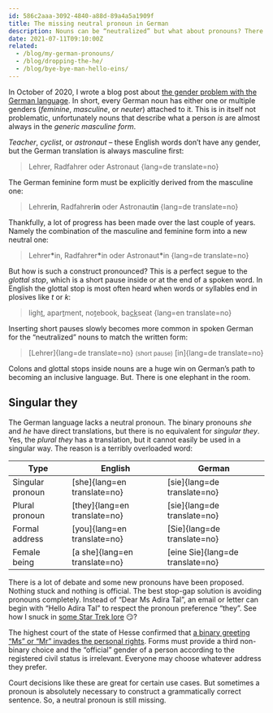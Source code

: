 ```yaml
---
id: 586c2aaa-3092-4840-a88d-89a4a5a1909f
title: The missing neutral pronoun in German
description: Nouns can be “neutralized” but what about pronouns? There is a non-binary one missing in German.
date: 2021-07-11T09:10:00Z
related:
  - /blog/my-german-pronouns/
  - /blog/dropping-the-he/
  - /blog/bye-bye-man-hello-eins/
---
```


In October of 2020, I wrote a blog post about [the gender problem with the German language](../german-language-and-gender/). In short, every German noun has either one or multiple genders (_feminine_, _masculine_, or _neuter_) attached to it. This is in itself not problematic, unfortunately nouns that describe what a person _is_ are almost always in the _generic masculine form_.

_Teacher_, _cyclist_, or _astronaut_ – these English words don’t have any gender, but the German translation is always masculine first:

> Lehrer, Radfahrer oder Astronaut
{lang=de translate=no}

The German feminine form must be explicitly derived from the masculine one:

> Lehrer**in**, Radfahrer**in** oder Astronaut**in**
{lang=de translate=no}

Thankfully, a lot of progress has been made over the last couple of years. Namely the combination of the masculine and feminine form into a new neutral one:

> Lehrer<strong>&ast;</strong>in, Radfahrer<strong>&ast;</strong>in oder Astronaut<strong>&ast;</strong>in
{lang=de translate=no}

But how is such a construct pronounced? This is a perfect segue to the _glottal stop_, which is a short pause inside or at the end of a spoken word. In English the glottal stop is most often heard when words or syllables end in plosives like _t_ or _k_:

> ligh<u>t</u>, apar<u>t</u>ment, no<u>t</u>ebook, ba<u>ck</u>seat
{lang=en translate=no}

Inserting short pauses slowly becomes more common in spoken German for the “neutralized” nouns to match the written form:

> [Lehrer]{lang=de translate=no} <small>(short pause)</small> [in]{lang=de translate=no}

Colons and glottal stops inside nouns are a huge win on German’s path to becoming an inclusive language. But. There is one elephant in the room.

## Singular they

The German language lacks a neutral pronoun. The binary pronouns _she_ and _he_ have direct translations, but there is no equivalent for _singular they_. Yes, the _plural they_ has a translation, but it cannot easily be used in a singular way. The reason is a terribly overloaded word:

| Type             | English                       | German                           |
|------------------|-------------------------------|----------------------------------|
| Singular pronoun | [she]{lang=en translate=no}   | [sie]{lang=de translate=no}      |
| Plural pronoun   | [they]{lang=en translate=no}  | [sie]{lang=de translate=no}      |
| Formal address   | [you]{lang=en translate=no}   | [Sie]{lang=de translate=no}      |
| Female being     | [a she]{lang=en translate=no} | [eine Sie]{lang=de translate=no} |

There is a lot of debate and some new pronouns have been proposed. Nothing stuck and nothing is official. The best stop-gap solution is avoiding pronouns completely. Instead of “Dear Ms Adira Tal”, an email or letter can begin with “Hello Adira Tal” to respect the pronoun preference “they”. See how I snuck in [some Star Trek lore](https://memory-alpha.fandom.com/wiki/Adira_Tal) 😏?

The highest court of the state of Hesse confirmed that [a binary greeting “Ms” or “Mr” invades the personal rights](https://ordentliche-gerichtsbarkeit.hessen.de/pressemitteilungen/obligatorische-angabe-von-%E2%80%9Eherr%E2%80%9C-oder-%E2%80%9Efrau%E2%80%9C-verletzt-person-mit-nicht-bin%C3%A4rer). Forms must provide a third non-binary choice and the “official” gender of a person according to the registered civil status is irrelevant. Everyone may choose whatever address they prefer.

Court decisions like these are great for certain use cases. But sometimes a pronoun is absolutely necessary to construct a grammatically correct sentence. So, a neutral pronoun is still missing.

